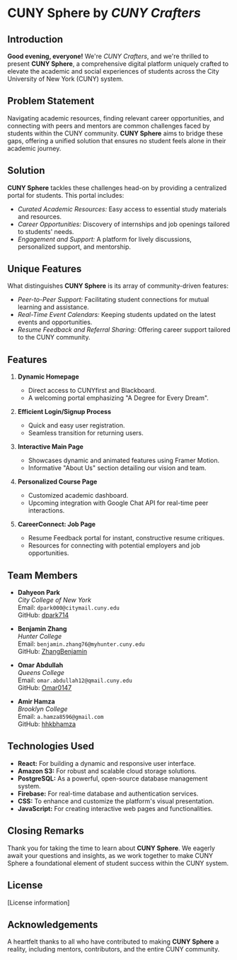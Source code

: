 # **CUNY Sphere** by *CUNY Crafters*

## Introduction

**Good evening, everyone!** We're *CUNY Crafters*, and we're thrilled to present **CUNY Sphere**, a comprehensive digital platform uniquely crafted to elevate the academic and social experiences of students across the City University of New York (CUNY) system.

## Problem Statement

Navigating academic resources, finding relevant career opportunities, and connecting with peers and mentors are common challenges faced by students within the CUNY community. **CUNY Sphere** aims to bridge these gaps, offering a unified solution that ensures no student feels alone in their academic journey.

## Solution

**CUNY Sphere** tackles these challenges head-on by providing a centralized portal for students. This portal includes:

- *Curated Academic Resources:* Easy access to essential study materials and resources.
- *Career Opportunities:* Discovery of internships and job openings tailored to students' needs.
- *Engagement and Support:* A platform for lively discussions, personalized support, and mentorship.

## Unique Features

What distinguishes **CUNY Sphere** is its array of community-driven features:

- *Peer-to-Peer Support:* Facilitating student connections for mutual learning and assistance.
- *Real-Time Event Calendars:* Keeping students updated on the latest events and opportunities.
- *Resume Feedback and Referral Sharing:* Offering career support tailored to the CUNY community.

## Features

1. **Dynamic Homepage**
   - Direct access to CUNYfirst and Blackboard.
   - A welcoming portal emphasizing "A Degree for Every Dream".

2. **Efficient Login/Signup Process**
   - Quick and easy user registration.
   - Seamless transition for returning users.

3. **Interactive Main Page**
   - Showcases dynamic and animated features using Framer Motion.
   - Informative "About Us" section detailing our vision and team.

4. **Personalized Course Page**
   - Customized academic dashboard.
   - Upcoming integration with Google Chat API for real-time peer interactions.

5. **CareerConnect: Job Page**
   - Resume Feedback portal for instant, constructive resume critiques.
   - Resources for connecting with potential employers and job opportunities.

## Team Members

- **Dahyeon Park**  
  *City College of New York*  
  Email: `dpark000@citymail.cuny.edu`  
  GitHub: [dpark714](https://github.com/dpark714)

- **Benjamin Zhang**  
  *Hunter College*  
  Email: `benjamin.zhang76@myhunter.cuny.edu`  
  GitHub: [ZhangBenjamin](https://github.com/ZhangBenjamin)

- **Omar Abdullah**  
  *Queens College*  
  Email: `omar.abdullah12@qmail.cuny.edu`  
  GitHub: [Omar0147](https://github.com/Omar0147)

- **Amir Hamza**  
  *Brooklyn College*  
  Email: `a.hamza8596@gmail.com`  
  GitHub: [hhkbhamza](https://github.com/hhkbhamza)

## Technologies Used

- **React:** For building a dynamic and responsive user interface.
- **Amazon S3:** For robust and scalable cloud storage solutions.
- **PostgreSQL:** As a powerful, open-source database management system.
- **Firebase:** For real-time database and authentication services.
- **CSS:** To enhance and customize the platform's visual presentation.
- **JavaScript:** For creating interactive web pages and functionalities.

## Closing Remarks

Thank you for taking the time to learn about **CUNY Sphere**. We eagerly await your questions and insights, as we work together to make CUNY Sphere a foundational element of student success within the CUNY system.

## License

[License information]

## Acknowledgements

A heartfelt thanks to all who have contributed to making **CUNY Sphere** a reality, including mentors, contributors, and the entire CUNY community.
